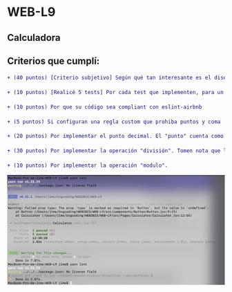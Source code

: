 # WEB-L9
## Calculadora

## Criterios que cumplí:
```diff
+ (40 puntos) [Criterio subjetivo] Según qué tan interesante es el diseño de su interfaz

+ (10 puntos) [Realicé 5 tests] Por cada test que implementen, para un máximo de 50 puntos. Los test deben no ser triviales (siéntanse en la libertad de preguntar). 

+ (10 puntos) Por que su código sea compliant con eslint-airbnb

+ (5 puntos) Si configuran una regla custom que prohiba puntos y coma

+ (20 puntos) Por implementar el punto decimal. El "punto" cuenta como un carácter dentro del límite de 9, tanto para el ingreso de datos como para los resultados. 

+ (30 puntos) Por implementar la operación "división". Tomen nota que la regla de los 9 caracteres sigue en pie y es un requerimiento. Presten especial a resultados continuos o con muchos decimales (eg, 22/7).

+ (10 puntos) Por implementar la operación "modulo".

```
![Test and Lint](https://github.com/Kojimena/WEB-L9/blob/main/public/testandlint.png)





